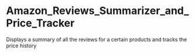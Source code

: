 # Amazon_Reviews_Summarizer_and_Price_Tracker
Displays a summary of all the reviews for a certain products and tracks the price history

